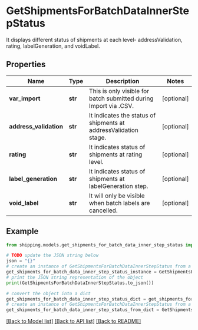 # GetShipmentsForBatchDataInnerStepStatus

It displays different status of shipments at each level- addressValidation, rating, labelGeneration, and voidLabel.

## Properties

Name | Type | Description | Notes
------------ | ------------- | ------------- | -------------
**var_import** | **str** | This is only visible for batch submitted during Import via .CSV. | [optional] 
**address_validation** | **str** | It indicates the status of shipments at addressValidation stage. | [optional] 
**rating** | **str** | It indicates status of shipments at rating level. | [optional] 
**label_generation** | **str** | It indicates status of shipments at labelGeneration step. | [optional] 
**void_label** | **str** | It will only be visible when batch labels are cancelled. | [optional] 

## Example

```python
from shipping.models.get_shipments_for_batch_data_inner_step_status import GetShipmentsForBatchDataInnerStepStatus

# TODO update the JSON string below
json = "{}"
# create an instance of GetShipmentsForBatchDataInnerStepStatus from a JSON string
get_shipments_for_batch_data_inner_step_status_instance = GetShipmentsForBatchDataInnerStepStatus.from_json(json)
# print the JSON string representation of the object
print(GetShipmentsForBatchDataInnerStepStatus.to_json())

# convert the object into a dict
get_shipments_for_batch_data_inner_step_status_dict = get_shipments_for_batch_data_inner_step_status_instance.to_dict()
# create an instance of GetShipmentsForBatchDataInnerStepStatus from a dict
get_shipments_for_batch_data_inner_step_status_from_dict = GetShipmentsForBatchDataInnerStepStatus.from_dict(get_shipments_for_batch_data_inner_step_status_dict)
```
[[Back to Model list]](../README.md#documentation-for-models) [[Back to API list]](../README.md#documentation-for-api-endpoints) [[Back to README]](../README.md)


